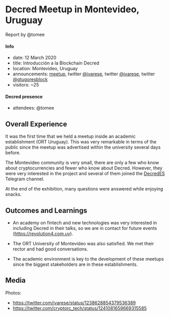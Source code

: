 # Decred Meetup in Montevideo, Uruguay

Report by @tomee

#### Info

- date: 12 March 2020
- title: Introducción a la Blockchain Decred
- location: Montevideo, Uruguay
- announcements: [meetup](https://www.meetup.com/BitcoinBlockchainUruguay/events/269160706/), twitter [@ivarese](https://twitter.com/ivarese/status/1237777332846366721), twitter [@ivarese](https://twitter.com/ivarese/status/1238147540639457280), twitter [@gtugoresblock](https://twitter.com/gtugoresblock/status/1234907798242299904)
- visitors: ~25

#### Decred presence

- attendees: @tomee

## Overall Experience

It was the first time that we held a meetup inside an academic establishment (ORT Uruguay). This was very remarkable in terms of the public since the meetup was advertised within the university several days before.

The Montevideo community is very small, there are only a few who know about cryptocurrencies and fewer who know about Decred. However, they were very interested in the project and several of them joined the [DecredES](https://t.me/DecredES) Telegram channel.

At the end of the exhibition, many questions were answered while enjoying snacks.

## Outcomes and Learnings

- An academy on fintech and new technologies was very interested in including Decred in their talks, so we are in contact for future events (https://revolution4.com.uy).

- The ORT University of Montevideo was also satisfied. We met their rector and had good conversations.

- The academic environment is key to the development of these meetups since the biggest stakeholders are in these establishments.

## Media

Photos:

- https://twitter.com/ivarese/status/1238628854379536389
- https://twitter.com/cryptorc_tech/status/1241081659669315585
